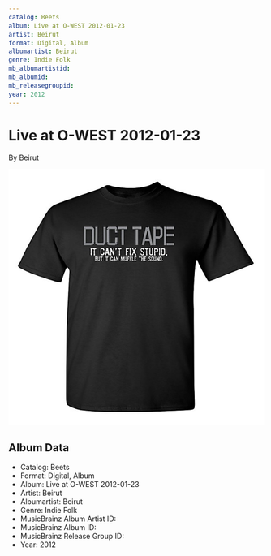 ```yaml
---
catalog: Beets
album: Live at O-WEST 2012-01-23
artist: Beirut
format: Digital, Album
albumartist: Beirut
genre: Indie Folk
mb_albumartistid: 
mb_albumid: 
mb_releasegroupid: 
year: 2012
---
```


# Live at O-WEST 2012-01-23

By Beirut

![](../../assets/beetscovers/Beirut-Live_at_O-WEST_2012-01-23.jpg)

## Album Data

- Catalog: Beets
- Format: Digital, Album
- Album: Live at O-WEST 2012-01-23
- Artist: Beirut
- Albumartist: Beirut
- Genre: Indie Folk
- MusicBrainz Album Artist ID: 
- MusicBrainz Album ID: 
- MusicBrainz Release Group ID: 
- Year: 2012

